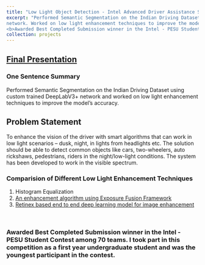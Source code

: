 ```yaml
---
title: "Low Light Object Detection - Intel Advanced Driver Assistance Systems Project (2019)"
excerpt: "Performed Semantic Segmentation on the Indian Driving Dataset using custom trained DeepLabV3+
network. Worked on low light enhancement techniques to improve the model’s accuracy. <br/>
<b>Awarded Best Completed Submission winner in the Intel - PESU Student Contest.</b>"
collection: projects
---
```

## [**Final Presentation**](sumukhaithal6.github.io/files/Intel_Adas.pdf)
### One Sentence Summary
Performed Semantic Segmentation on the Indian Driving Dataset using custom trained DeepLabV3+ network and worked on low light enhancement techniques to improve the model’s accuracy.
## Problem Statement
To enhance the vision of the driver with smart algorithms that can work in low light scenarios – dusk, night, in lights from headlights etc.
The solution should be able to detect common objects like cars, two-wheelers, auto rickshaws, pedestrians, riders in the night/low-light conditions.
The system has been developed to work in the visible spectrum.
### Comparision of Different Low Light Enhancement Techniques
1. Histogram Equalization
2. [An enhancement algorithm using Exposure Fusion Framework](https://www.researchgate.net/publication/318730125_A_New_Image_Contrast_Enhancement_Algorithm_Using_Exposure_Fusion_Framework)
3. [Retinex based end to end deep learning model for image enhancement](https://arxiv.org/abs/1808.04560)
<br/>

### Awarded Best Completed Submission winner in the Intel - PESU Student Contest among 70 teams. I took part in this competition as a first year undergraduate student and was the youngest participant in the contest.